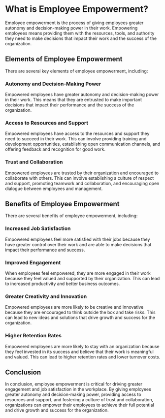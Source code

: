 # What is Employee Empowerment?

Employee empowerment is the process of giving employees greater autonomy and decision-making power in their work. Empowering employees means providing them with the resources, tools, and authority they need to make decisions that impact their work and the success of the organization.

Elements of Employee Empowerment
--------------------------------

There are several key elements of employee empowerment, including:

### Autonomy and Decision-Making Power

Empowered employees have greater autonomy and decision-making power in their work. This means that they are entrusted to make important decisions that impact their performance and the success of the organization.

### Access to Resources and Support

Empowered employees have access to the resources and support they need to succeed in their work. This can involve providing training and development opportunities, establishing open communication channels, and offering feedback and recognition for good work.

### Trust and Collaboration

Empowered employees are trusted by their organization and encouraged to collaborate with others. This can involve establishing a culture of respect and support, promoting teamwork and collaboration, and encouraging open dialogue between employees and management.

Benefits of Employee Empowerment
--------------------------------

There are several benefits of employee empowerment, including:

### Increased Job Satisfaction

Empowered employees feel more satisfied with their jobs because they have greater control over their work and are able to make decisions that impact their performance and success.

### Improved Engagement

When employees feel empowered, they are more engaged in their work because they feel valued and supported by their organization. This can lead to increased productivity and better business outcomes.

### Greater Creativity and Innovation

Empowered employees are more likely to be creative and innovative because they are encouraged to think outside the box and take risks. This can lead to new ideas and solutions that drive growth and success for the organization.

### Higher Retention Rates

Empowered employees are more likely to stay with an organization because they feel invested in its success and believe that their work is meaningful and valued. This can lead to higher retention rates and lower turnover costs.

Conclusion
----------

In conclusion, employee empowerment is critical for driving greater engagement and job satisfaction in the workplace. By giving employees greater autonomy and decision-making power, providing access to resources and support, and fostering a culture of trust and collaboration, organizations can empower their employees to achieve their full potential and drive growth and success for the organization.
